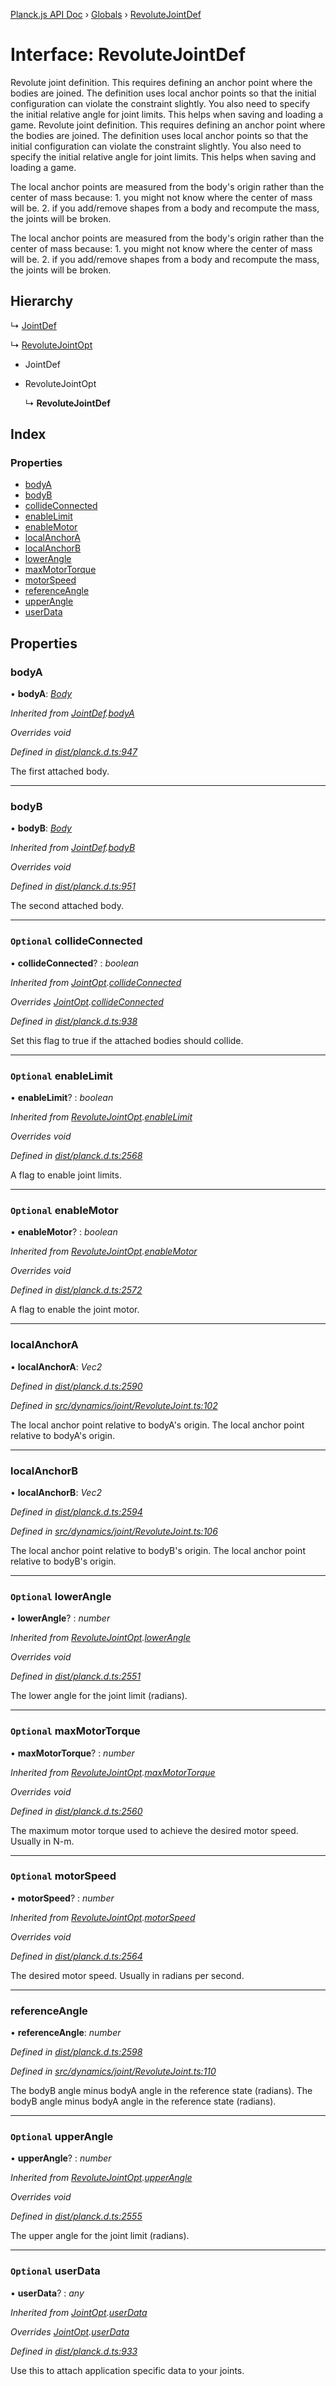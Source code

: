 [Planck.js API Doc](../README.md) › [Globals](../globals.md) › [RevoluteJointDef](revolutejointdef.md)

# Interface: RevoluteJointDef

Revolute joint definition. This requires defining an anchor point where the
bodies are joined. The definition uses local anchor points so that the
initial configuration can violate the constraint slightly. You also need to
specify the initial relative angle for joint limits. This helps when saving
and loading a game.
Revolute joint definition. This requires defining an anchor point where the
bodies are joined. The definition uses local anchor points so that the
initial configuration can violate the constraint slightly. You also need to
specify the initial relative angle for joint limits. This helps when saving
and loading a game.

The local anchor points are measured from the body's origin rather than the
center of mass because: 1. you might not know where the center of mass will
be. 2. if you add/remove shapes from a body and recompute the mass, the
joints will be broken.

The local anchor points are measured from the body's origin rather than the
center of mass because: 1. you might not know where the center of mass will
be. 2. if you add/remove shapes from a body and recompute the mass, the
joints will be broken.

## Hierarchy

  ↳ [JointDef](jointdef.md)

  ↳ [RevoluteJointOpt](revolutejointopt.md)

* JointDef

* RevoluteJointOpt

  ↳ **RevoluteJointDef**

## Index

### Properties

* [bodyA](revolutejointdef.md#bodya)
* [bodyB](revolutejointdef.md#bodyb)
* [collideConnected](revolutejointdef.md#optional-collideconnected)
* [enableLimit](revolutejointdef.md#optional-enablelimit)
* [enableMotor](revolutejointdef.md#optional-enablemotor)
* [localAnchorA](revolutejointdef.md#localanchora)
* [localAnchorB](revolutejointdef.md#localanchorb)
* [lowerAngle](revolutejointdef.md#optional-lowerangle)
* [maxMotorTorque](revolutejointdef.md#optional-maxmotortorque)
* [motorSpeed](revolutejointdef.md#optional-motorspeed)
* [referenceAngle](revolutejointdef.md#referenceangle)
* [upperAngle](revolutejointdef.md#optional-upperangle)
* [userData](revolutejointdef.md#optional-userdata)

## Properties

###  bodyA

• **bodyA**: *[Body](../classes/body.md)*

*Inherited from [JointDef](jointdef.md).[bodyA](jointdef.md#bodya)*

*Overrides void*

*Defined in [dist/planck.d.ts:947](https://github.com/shakiba/planck.js/blob/3ede11b/dist/planck.d.ts#L947)*

The first attached body.

___

###  bodyB

• **bodyB**: *[Body](../classes/body.md)*

*Inherited from [JointDef](jointdef.md).[bodyB](jointdef.md#bodyb)*

*Overrides void*

*Defined in [dist/planck.d.ts:951](https://github.com/shakiba/planck.js/blob/3ede11b/dist/planck.d.ts#L951)*

The second attached body.

___

### `Optional` collideConnected

• **collideConnected**? : *boolean*

*Inherited from [JointOpt](jointopt.md).[collideConnected](jointopt.md#optional-collideconnected)*

*Overrides [JointOpt](jointopt.md).[collideConnected](jointopt.md#optional-collideconnected)*

*Defined in [dist/planck.d.ts:938](https://github.com/shakiba/planck.js/blob/3ede11b/dist/planck.d.ts#L938)*

Set this flag to true if the attached bodies
should collide.

___

### `Optional` enableLimit

• **enableLimit**? : *boolean*

*Inherited from [RevoluteJointOpt](revolutejointopt.md).[enableLimit](revolutejointopt.md#optional-enablelimit)*

*Overrides void*

*Defined in [dist/planck.d.ts:2568](https://github.com/shakiba/planck.js/blob/3ede11b/dist/planck.d.ts#L2568)*

A flag to enable joint limits.

___

### `Optional` enableMotor

• **enableMotor**? : *boolean*

*Inherited from [RevoluteJointOpt](revolutejointopt.md).[enableMotor](revolutejointopt.md#optional-enablemotor)*

*Overrides void*

*Defined in [dist/planck.d.ts:2572](https://github.com/shakiba/planck.js/blob/3ede11b/dist/planck.d.ts#L2572)*

A flag to enable the joint motor.

___

###  localAnchorA

• **localAnchorA**: *Vec2*

*Defined in [dist/planck.d.ts:2590](https://github.com/shakiba/planck.js/blob/3ede11b/dist/planck.d.ts#L2590)*

*Defined in [src/dynamics/joint/RevoluteJoint.ts:102](https://github.com/shakiba/planck.js/blob/3ede11b/src/dynamics/joint/RevoluteJoint.ts#L102)*

The local anchor point relative to bodyA's origin.
The local anchor point relative to bodyA's origin.

___

###  localAnchorB

• **localAnchorB**: *Vec2*

*Defined in [dist/planck.d.ts:2594](https://github.com/shakiba/planck.js/blob/3ede11b/dist/planck.d.ts#L2594)*

*Defined in [src/dynamics/joint/RevoluteJoint.ts:106](https://github.com/shakiba/planck.js/blob/3ede11b/src/dynamics/joint/RevoluteJoint.ts#L106)*

The local anchor point relative to bodyB's origin.
The local anchor point relative to bodyB's origin.

___

### `Optional` lowerAngle

• **lowerAngle**? : *number*

*Inherited from [RevoluteJointOpt](revolutejointopt.md).[lowerAngle](revolutejointopt.md#optional-lowerangle)*

*Overrides void*

*Defined in [dist/planck.d.ts:2551](https://github.com/shakiba/planck.js/blob/3ede11b/dist/planck.d.ts#L2551)*

The lower angle for the joint limit (radians).

___

### `Optional` maxMotorTorque

• **maxMotorTorque**? : *number*

*Inherited from [RevoluteJointOpt](revolutejointopt.md).[maxMotorTorque](revolutejointopt.md#optional-maxmotortorque)*

*Overrides void*

*Defined in [dist/planck.d.ts:2560](https://github.com/shakiba/planck.js/blob/3ede11b/dist/planck.d.ts#L2560)*

The maximum motor torque used to achieve the desired motor speed. Usually
in N-m.

___

### `Optional` motorSpeed

• **motorSpeed**? : *number*

*Inherited from [RevoluteJointOpt](revolutejointopt.md).[motorSpeed](revolutejointopt.md#optional-motorspeed)*

*Overrides void*

*Defined in [dist/planck.d.ts:2564](https://github.com/shakiba/planck.js/blob/3ede11b/dist/planck.d.ts#L2564)*

The desired motor speed. Usually in radians per second.

___

###  referenceAngle

• **referenceAngle**: *number*

*Defined in [dist/planck.d.ts:2598](https://github.com/shakiba/planck.js/blob/3ede11b/dist/planck.d.ts#L2598)*

*Defined in [src/dynamics/joint/RevoluteJoint.ts:110](https://github.com/shakiba/planck.js/blob/3ede11b/src/dynamics/joint/RevoluteJoint.ts#L110)*

The bodyB angle minus bodyA angle in the reference state (radians).
The bodyB angle minus bodyA angle in the reference state (radians).

___

### `Optional` upperAngle

• **upperAngle**? : *number*

*Inherited from [RevoluteJointOpt](revolutejointopt.md).[upperAngle](revolutejointopt.md#optional-upperangle)*

*Overrides void*

*Defined in [dist/planck.d.ts:2555](https://github.com/shakiba/planck.js/blob/3ede11b/dist/planck.d.ts#L2555)*

The upper angle for the joint limit (radians).

___

### `Optional` userData

• **userData**? : *any*

*Inherited from [JointOpt](jointopt.md).[userData](jointopt.md#optional-userdata)*

*Overrides [JointOpt](jointopt.md).[userData](jointopt.md#optional-userdata)*

*Defined in [dist/planck.d.ts:933](https://github.com/shakiba/planck.js/blob/3ede11b/dist/planck.d.ts#L933)*

Use this to attach application specific data to your joints.

